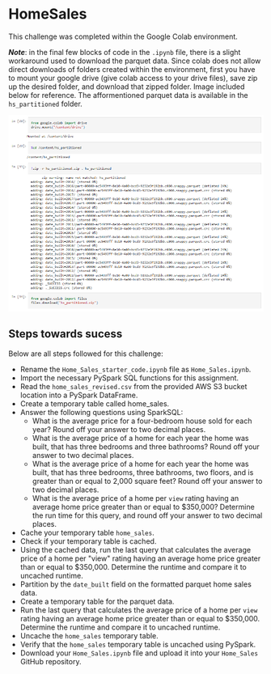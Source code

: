 # HomeSales

This challenge was completed within the Google Colab environment. 

***Note***: in the final few blocks of code in the `.ipynb` file, there is a slight workaround used to download the parquet data. Since colab does not allow direct downloads of folders created within the environment, first you have to mount your google drive (give colab access to your drive files), save zip up the desired folder, and download that zipped folder. Image included below for reference. The afformentioned parquet data is available in the `hs_partitioned` folder.

![Colab Shenanigans](images/colab_shenanigans.png)

## Steps towards sucess
Below are all steps followed for this challenge:
- Rename the `Home_Sales_starter_code.ipynb` file as `Home_Sales.ipynb`.
- Import the necessary PySpark SQL functions for this assignment.
- Read the `home_sales_revised.csv` from the provided AWS S3 bucket location into a PySpark DataFrame.
- Create a temporary table called home_sales.
- Answer the following questions using SparkSQL:
  - What is the average price for a four-bedroom house sold for each year? Round off your answer to two decimal places.
  - What is the average price of a home for each year the home was built, that has three bedrooms and three bathrooms? Round off your answer to two decimal places.
  - What is the average price of a home for each year the home was built, that has three bedrooms, three bathrooms, two floors, and is greater than or equal to 2,000 square feet? Round off your answer to two decimal places.
  - What is the average price of a home per `view` rating having an average home price greater than or equal to $350,000? Determine the run time for this query, and round off your answer to two decimal places.
- Cache your temporary table `home_sales`.
- Check if your temporary table is cached.
- Using the cached data, run the last query that calculates the average price of a home per "view" rating having an average home price greater than or equal to $350,000. Determine the runtime and compare it to uncached runtime.
- Partition by the `date_built` field on the formatted parquet home sales data.
- Create a temporary table for the parquet data.
- Run the last query that calculates the average price of a home per `view` rating having an average home price greater than or equal to $350,000. Determine the runtime and compare it to uncached runtime.
- Uncache the `home_sales` temporary table.
- Verify that the `home_sales` temporary table is uncached using PySpark.
- Download your `Home_Sales.ipynb` file and upload it into your `Home_Sales` GitHub repository.
